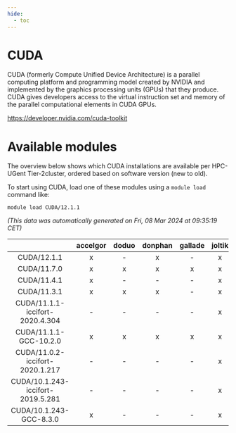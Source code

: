 ```yaml
---
hide:
  - toc
---
```


CUDA
====


CUDA (formerly Compute Unified Device Architecture) is a parallel computing platform and programming model created by NVIDIA and implemented by the graphics processing units (GPUs) that they produce. CUDA gives developers access to the virtual instruction set and memory of the parallel computational elements in CUDA GPUs.

https://developer.nvidia.com/cuda-toolkit
# Available modules


The overview below shows which CUDA installations are available per HPC-UGent Tier-2cluster, ordered based on software version (new to old).

To start using CUDA, load one of these modules using a `module load` command like:

```shell
module load CUDA/12.1.1
```

*(This data was automatically generated on Fri, 08 Mar 2024 at 09:35:19 CET)*  

| |accelgor|doduo|donphan|gallade|joltik|skitty|
| :---: | :---: | :---: | :---: | :---: | :---: | :---: |
|CUDA/12.1.1|x|-|x|-|x|-|
|CUDA/11.7.0|x|x|x|x|x|x|
|CUDA/11.4.1|x|-|-|-|x|-|
|CUDA/11.3.1|x|x|x|-|x|x|
|CUDA/11.1.1-iccifort-2020.4.304|-|-|-|-|x|-|
|CUDA/11.1.1-GCC-10.2.0|x|x|x|x|x|x|
|CUDA/11.0.2-iccifort-2020.1.217|-|-|-|-|x|-|
|CUDA/10.1.243-iccifort-2019.5.281|-|-|-|-|x|-|
|CUDA/10.1.243-GCC-8.3.0|x|-|-|-|x|-|
